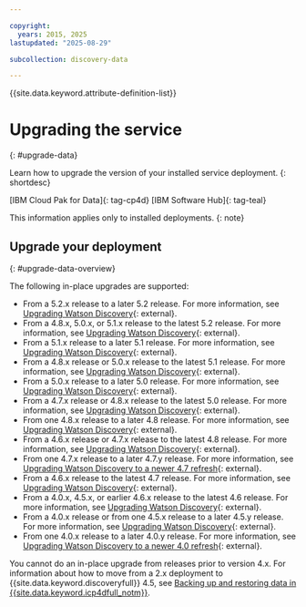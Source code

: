 ```yaml
---

copyright:
  years: 2015, 2025
lastupdated: "2025-08-29"

subcollection: discovery-data

---
```


{{site.data.keyword.attribute-definition-list}}

# Upgrading the service
{: #upgrade-data}

Learn how to upgrade the version of your installed service deployment.
{: shortdesc}

[IBM Cloud Pak for Data]{: tag-cp4d} [IBM Software Hub]{: tag-teal}

This information applies only to installed deployments.
{: note}

## Upgrade your deployment
{: #upgrade-data-overview}

The following in-place upgrades are supported:

-   From a 5.2.x release to a later 5.2 release. For more information, see [Upgrading Watson Discovery](https://www.ibm.com/docs/SSNFH6_5.2.x/svc-discovery/discovery-upgrade.html){: external}.
-   From a 4.8.x, 5.0.x, or 5.1.x release to the latest 5.2 release. For more information, see [Upgrading Watson Discovery](https://www.ibm.com/docs/SSNFH6_5.2.x/svc-discovery/discovery-upgrade.html){: external}.
-   From a 5.1.x release to a later 5.1 release. For more information, see [Upgrading Watson Discovery](https://www.ibm.com/docs/SSNFH6_5.1.x/svc-discovery/discovery-upgrade.html){: external}.
-   From a 4.8.x release or 5.0.x release to the latest 5.1 release. For more information, see [Upgrading Watson Discovery](https://www.ibm.com/docs/SSNFH6_5.1.x/svc-discovery/discovery-upgrade.html){: external}.
-   From a 5.0.x release to a later 5.0 release. For more information, see [Upgrading Watson Discovery](https://www.ibm.com/docs/SSQNUZ_5.0.x/svc-discovery/discovery-upgrade.html){: external}.
-   From a 4.7.x release or 4.8.x release to the latest 5.0 release. For more information, see [Upgrading Watson Discovery](https://www.ibm.com/docs/SSQNUZ_5.0.x/svc-discovery/discovery-upgrade.html){: external}.
-   From one 4.8.x release to a later 4.8 release. For more information, see [Upgrading Watson Discovery](https://www.ibm.com/docs/SSQNUZ_4.8.x/svc-discovery/discovery-upgrade.html){: external}.
-   From a 4.6.x release or 4.7.x release to the latest 4.8 release. For more information, see [Upgrading Watson Discovery](https://www.ibm.com/docs/SSQNUZ_4.8.x/svc-discovery/discovery-upgrade.html){: external}.
-   From one 4.7.x release to a later 4.7.y release. For more information, see [Upgrading Watson Discovery to a newer 4.7 refresh](https://www.ibm.com/docs/SSQNUZ_4.7.x/svc-discovery/discovery-upgrade-v47.html){: external}.
-   From a 4.6.x release to the latest 4.7 release. For more information, see [Upgrading Watson Discovery](https://www.ibm.com/docs/SSQNUZ_4.7.x/svc-discovery/discovery-upgrade.html){: external}.
-   From a 4.0.x, 4.5.x, or earlier 4.6.x release to the latest 4.6 release. For more information, see [Upgrading Watson Discovery](https://www.ibm.com/docs/SSQNUZ_4.6.x/svc-discovery/discovery-upgrade.html){: external}.
-   From a 4.0.x release or from one 4.5.x release to a later 4.5.y release. For more information, see [Upgrading Watson Discovery](https://www.ibm.com/docs/SSQNUZ_4.5.x/svc-discovery/discovery-upgrade.html){: external}.
-   From one 4.0.x release to a later 4.0.y release. For more information, see [Upgrading Watson Discovery to a newer 4.0 refresh](https://www.ibm.com/docs/SSQNUZ_4.0/svc-discovery/discovery-upgrade-v4.html){: external}.

You cannot do an in-place upgrade from releases prior to version 4.x. For information about how to move from a 2.x deployment to {{site.data.keyword.discoveryfull}} 4.5, see [Backing up and restoring data in {{site.data.keyword.icp4dfull_notm}}](/docs/discovery-data?topic=discovery-data-backup-restore).
